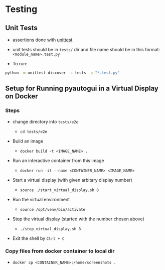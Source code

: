 # Testing

## Unit Tests
- assertions done with [unittest](https://docs.python.org/3/library/unittest.html)

- unit tests should be in `tests/` dir and file name should be in this format: `<module_name>.test.py`

- To run:
```bash
python -m unittest discover -s tests -p "*.test.py"
```

## Setup for Running pyautogui in a Virtual Display on Docker

### Steps

- change directory into `tests/e2e`

    - `cd tests/e2e`

- Build an image

  - `docker build -t <IMAGE_NAME> .`

- Run an interactive container from this image

  - `docker run -it --name <CONTAINER_NAME> <IMAGE_NAME>`

- Start a virtual display (with given arbitary display number)

  - `source ./start_virtual_display.sh 8`

- Run the virtual environment

  - `source /opt/venv/bin/activate`

- Stop the virtual display (started with the number chosen above)

  - `./stop_virtual_display.sh 8`

- Exit the shell by `Ctrl + C`


### Copy files from docker container to local dir

- `docker cp <CONTAINER_NAME>:/home/screenshots .`